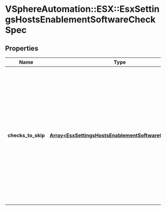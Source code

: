 # VSphereAutomation::ESX::EsxSettingsHostsEnablementSoftwareCheckSpec

## Properties
Name | Type | Description | Notes
------------ | ------------- | ------------- | -------------
**checks_to_skip** | [**Array&lt;EsxSettingsHostsEnablementSoftwareCheckType&gt;**](EsxSettingsHostsEnablementSoftwareCheckType.md) | Specifies the checks that should be skipped. If the {@term set} is empty, all checks will be performed. Warning: This attribute is part of a new feature in development. It may be changed at any time and may not have all supported functionality implemented. | 


